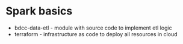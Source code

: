 # Spark basics
- bdcc-data-etl - module with source code to implement etl logic
- terraform - infrastructure as code to deploy all resources in cloud

